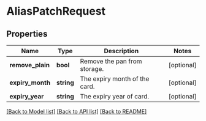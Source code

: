 # AliasPatchRequest

## Properties
Name | Type | Description | Notes
------------ | ------------- | ------------- | -------------
**remove_plain** | **bool** | Remove the pan from storage. | [optional] 
**expiry_month** | **string** | The expiry month of the card. | [optional] 
**expiry_year** | **string** | The expiry year of card. | [optional] 

[[Back to Model list]](../../README.md#documentation-for-models) [[Back to API list]](../../README.md#documentation-for-api-endpoints) [[Back to README]](../../README.md)

